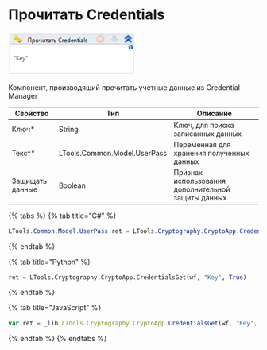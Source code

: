 # Прочитать Credentials

![](<../../../.gitbook/assets/image (258).png>)

Компонент, производящий прочитать учетные данные из Credential Manager

| Свойство        | Тип                          | Описание                                           |
| --------------- | ---------------------------- | -------------------------------------------------- |
| Ключ\*          | String                       | Ключ, для поиска записанных данных                 |
| Текст\*         | LTools.Common.Model.UserPass | Переменная для хранения полученных данных          |
| Защищать данные | Boolean                      | Признак использования дополнительной защиты данных |

{% tabs %}
{% tab title="C#" %}
```csharp
LTools.Common.Model.UserPass ret = LTools.Cryptography.CryptoApp.CredentialsGet(wf, "Key", true);
```
{% endtab %}

{% tab title="Python" %}
```python
ret = LTools.Cryptography.CryptoApp.CredentialsGet(wf, "Key", True)
```
{% endtab %}

{% tab title="JavaScript" %}
```javascript
var ret = _lib.LTools.Cryptography.CryptoApp.CredentialsGet(wf, "Key", true);
```
{% endtab %}
{% endtabs %}
